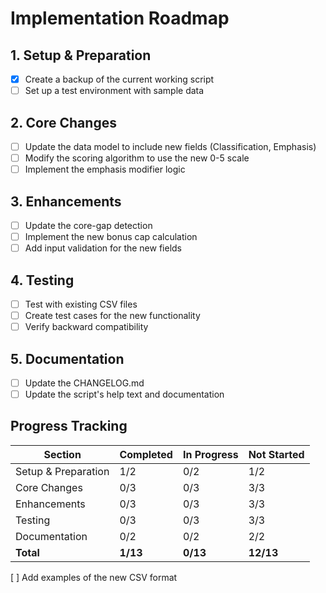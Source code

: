 # Implementation Roadmap

## 1. Setup & Preparation
- [x] Create a backup of the current working script
- [ ] Set up a test environment with sample data

## 2. Core Changes
- [ ] Update the data model to include new fields (Classification, Emphasis)
- [ ] Modify the scoring algorithm to use the new 0-5 scale
- [ ] Implement the emphasis modifier logic

## 3. Enhancements
- [ ] Update the core-gap detection
- [ ] Implement the new bonus cap calculation
- [ ] Add input validation for the new fields

## 4. Testing
- [ ] Test with existing CSV files
- [ ] Create test cases for the new functionality
- [ ] Verify backward compatibility

## 5. Documentation
- [ ] Update the CHANGELOG.md
- [ ] Update the script's help text and documentation

## Progress Tracking

| Section | Completed | In Progress | Not Started |
|---------|-----------|-------------|-------------|
| Setup & Preparation | 1/2 | 0/2 | 1/2 |
| Core Changes | 0/3 | 0/3 | 3/3 |
| Enhancements | 0/3 | 0/3 | 3/3 |
| Testing | 0/3 | 0/3 | 3/3 |
| Documentation | 0/2 | 0/2 | 2/2 |
| **Total** | **1/13** | **0/13** | **12/13** |
[ ] Add examples of the new CSV format